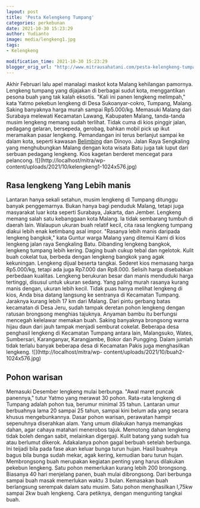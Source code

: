 ```yaml
---
layout: post
title: 'Pesta Kelengkeng Tumpang'
categories: perkebunan
date: 2021-10-30 15:23:29
author: Yudianto
image: media/lengkeng1.jpg
tags:
- Kelengkeng

modification_time: 2021-10-30 15:23:29
blogger_orig_url: "http://www.mitrausahatani.com/pesta-kelengkeng-tumpang.html"
---
```


Akhir Februari lalu apel manalagi maskot kota Malang kehilangan pamornya.
Lengkeng tumpang yang dijajakan di berbagai sudut kota, menggantikan pesona
buah yang tak kalah eksotis. "Kali ini panen lengkeng melimpah," kata Yatmo
pekebun lengkeng di Desa Sukoanyar-cokro, Tumpang, Malang. Saking banyaknya
harga murah sampai Rp5.000/kg. Memasuki Malang dari Surabaya melewati
Kecamatan Lawang, Kabupaten Malang, tanda-tanda musim lengkeng memang sudah
terlihat. Tidak cuma di kios pinggir jalan, pedagang gelaran, bersepeda,
gerobag, bahkan mobil pick up ikut meramaikan pasar lengkeng. Pemandangan ini
terus berlanjut sampai ke dalam kota, seperti kawasan
[Belimbing](https://www.mitrausahatani.com/topik/belimbing "Belimbing") dan Dinoyo.
Jalan Raya Sengkaling yang menghubungkan Malang dengan kota wisata Batu juga
tak luput dari serbuan pedagang lengkeng. Kios kagetan berderet mencegat para
pelancong. ![](http://localhost/mitra/wp-
content/uploads/2021/10/kelengkeng1-1024x576.jpg)

## Rasa lengkeng Yang Lebih manis

Lantaran hanya sekali setahun, musim lengkeng di Tumpang ditunggu banyak
penggemarnya. Bukan hanya bagi penduduk Malang, tetapi juga masyarakat luar
kota seperti Surabaya, Jakarta, dan Jember. Lengkeng memang salah satu
kebanggaan kota Malang. Ia tidak sembarang tumbuh di daerah lain. Walaupun
ukuran buah relatif kecil, cita rasa lengkeng tumpang diakui lebih enak
ketimbang asal impor. "Rasanya lebih manis daripada lengkeng bangkok," kata
Guntur warga Malang yang ditemui Kami di kios lengkeng jalan raya Sengkaling
Batu. Dibanding lengkeng bangkok, lengkeng tumpang lebih kering. Daging buah
cukup tebal dan ngelotok. Kulit buah cokelat tua, berbeda dengan lengkeng
bangkok yang agak kekuningan. Lengkeng dijual beserta tangkai. Sederet kios
memasang harga Rp5.000/kg, tetapi ada juga Rp7.000 dan Rp8.000. Selisih harga
disebabkan perbedaan kualitas. Lengkeng berukuran besar dan manis menduduki
harga tertinggi, disusul untuk ukuran sedang. Yang paling murah rasanya kurang
manis dengan, ukuran lebih kecil. Tidak puas hanya melihat lengkeng di kios,
Anda bisa datang langsung ke sentranya di Kecamatan Tumpang. Jaraknya kurang
lebih 17 km dari Malang. Dari pintu gerbang batas kecamatan di Desa Jeru,
sudah tampak deretan pohon lengkeng dengan ratusan brongsong menghias
tajuknya. Anyaman bambu itu berfungsi mencegah kelelawar memakan buah. Saking
banyaknya brongsong warna hijau daun dari jauh tampak menjadi semburat
cokelat. Beberapa desa penghasil lengkeng di Kecamatan Tumpang antara lain,
Malangsuko, Wates, Sumbersari, Karanganyar, Karangjambe, Bokor dan Pungging.
Dalam jumlah tidak terlalu banyak beberapa desa di Kecamatan Pakis juga
menghasilkan lengkeng. ![](http://localhost/mitra/wp-
content/uploads/2021/10/buah2-1024x576.jpg)

## Pohon warisan

Memasuki Desember lengkeng mulai berbunga. "Awal maret puncak panennya," tutur
Yatmo yang merawat 30 pohon. Rata-rata lengkeng di Tumpang adalah pohon tua,
berumur minimal 35 tahun. Lantaran umur berbuahnya lama 20 sampai 25 tahun,
sampai kini belum ada yang secara khusus mengebunkannya. Dasar pohon warisan,
perawatan hampir sepenuhnya diserahkan alam. Yang umum dilakukan hanya
memangkas dahan, agar cahaya matahari menerobos tajuk. Memotong dahan lengkeng
tidak boleh dengan sabit, melainkan digergaji. Kulit batang yang sudah tua
atau berlumut dikerok. Adakalanya pohon gagal berbuah setelah berbunga. Ini
teijadi bila pada fase akan keluar bunga turun hujan. Hasil buahnya bagus bila
bunga sudah mekar, agak kering, kemudian baru turun hujan. Membrongsong buah
merupakan kegiatan penting yang harus dilakukan pekebun lengkeng. Satu pohon
memerlukan kurang lebih 200 brongsong. Biasanya 40 hari menjelang panen, buah
mulai dibrongsong. Dari berbunga sampai buah masak memerlukan waktu 3 bulan.
Kemasakan buah berlangsung serempak dalam satu musim. Satu pohon menghasilkan
l,75kw sampai 2kw buah lengkeng. Cara petiknya, dengan mengunting tangkai
buah.


